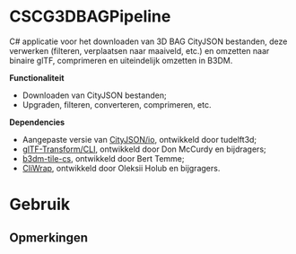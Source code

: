 # CSCG3DBAGPipeline

  C# applicatie voor het downloaden van 3D BAG CityJSON bestanden, deze verwerken (filteren, verplaatsen naar maaiveld, etc.) en omzetten naar binaire glTF, comprimeren en uiteindelijk omzetten in B3DM.
  
  **Functionaliteit**
  - Downloaden van CityJSON bestanden;
  - Upgraden, filteren, converteren, comprimeren, etc.

  **Dependencies**
  - Aangepaste versie van [CityJSON/io](https://github.com/cityjson/cjio), ontwikkeld door tudelft3d;
  - [glTF-Transform/CLI](https://github.com/donmccurdy/glTF-Transform), ontwikkeld door Don McCurdy en bijdragers;
  - [b3dm-tile-cs](https://github.com/bertt/b3dm-tile-cs), ontwikkeld door Bert Temme;
  - [CliWrap](https://github.com/Tyrrrz/CliWrap), ontwikkeld door Oleksii Holub en bijgragers.

# Gebruik


## Opmerkingen
